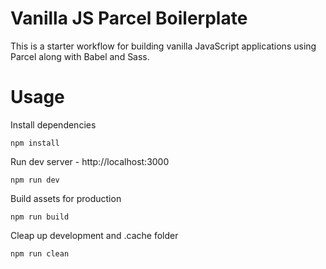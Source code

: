 # Vanilla JS Parcel Boilerplate

This is a starter workflow for building vanilla JavaScript applications using Parcel along with Babel and Sass.

# Usage

Install dependencies

```
npm install
```

Run dev server - http://localhost:3000

```
npm run dev
```

Build assets for production

```
npm run build
```

Cleap up development and .cache folder

```
npm run clean
```
